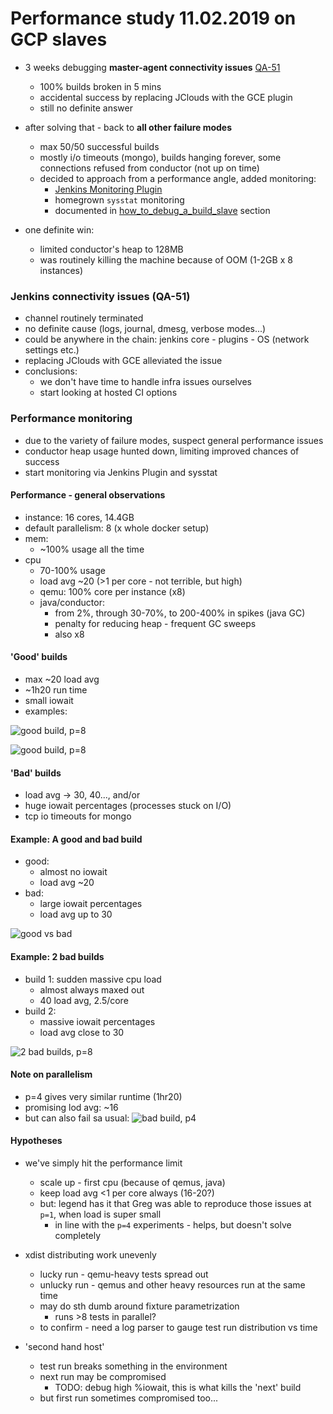 # Performance study 11.02.2019 on GCP slaves

- 3 weeks debugging **master-agent connectivity issues** [QA-51](https://northerntech.atlassian.net/browse/QA-51)
    - 100% builds broken in 5 mins
    - accidental success by replacing JClouds with the GCE plugin
    - still no definite answer

- after solving that - back to  **all other failure modes**
    - max 50/50 successful builds
    - mostly i/o timeouts (mongo), builds hanging forever, some connections refused from conductor (not up on time)
    - decided to approach from a performance angle, added monitoring:
		- [Jenkins Monitoring Plugin](https://mender-jenkins.mender.io/monitoring)
		- homegrown `sysstat` monitoring
		- documented in [how_to_debug_a_build_slave](https://github.com/mendersoftware/mender-qa/blob/master/Documentation/how-to-debug-a-build-slave.md#debugging-with-monitoring-tools) section

- one definite win:
    - limited conductor's heap to 128MB
    - was routinely killing the machine because of OOM (1-2GB x 8 instances)

### Jenkins connectivity issues (QA-51)
- channel routinely terminated
- no definite cause (logs, journal, dmesg, verbose modes...)
- could be anywhere in the chain: jenkins core - plugins - OS (network settings etc.)
- replacing JClouds with GCE alleviated the issue
- conclusions: 
    - we don't have time to handle infra issues ourselves
    - start looking at hosted CI options 

### Performance monitoring
- due to the variety of failure modes, suspect general performance issues
- conductor heap usage hunted down, limiting improved chances of success
- start monitoring via Jenkins Plugin and sysstat

#### Performance - general observations
- instance: 16 cores, 14.4GB
- default parallelism: 8 (x whole docker setup)
- mem: 
    - ~100% usage all the time
- cpu
    - 70-100% usage
    - load avg ~20 (>1 per core - not terrible, but high)
    - qemu: 100% core per instance (x8)
    - java/conductor:
        - from 2%, through 30-70%, to 200-400% in spikes (java GC)
        - penalty for reducing heap - frequent GC sweeps
        - also x8

#### 'Good' builds
- max ~20 load avg
- ~1h20 run time
- small iowait
- examples:

![good build, p=8](./images/2494-p8-good.png)

![good build, p=8](./images/2482-p8-good.png)

#### 'Bad' builds
- load avg -> 30, 40..., and/or
- huge iowait percentages (processes stuck on I/O)
- tcp io timeouts for mongo

#### Example: A good and bad build 
- good:
    - almost no iowait
    - load avg ~20
- bad: 
    - large iowait percentages
    - load avg up to 30

![good vs bad](./images/good-bad.png)

#### Example: 2 bad builds
- build 1: sudden massive cpu load
    - almost always maxed out
    - 40 load avg, 2.5/core
- build 2: 
    - massive iowait percentages
    - load avg close to 30

![2 bad builds, p=8](./images/p8-2-bad-builds.png)

#### Note on parallelism
- p=4 gives very similar runtime (1hr20)
- promising lod avg: ~16
- but can also fail sa usual:
![bad build, p4](./images/p4-bad.png)

#### Hypotheses
- we've simply hit the performance limit
    - scale up - first cpu (because of qemus, java)
    - keep load avg <1 per core always (16-20?)
    - but: legend has it that Greg was able to reproduce those issues at `p=1`, when load is super small
        - in line with the `p=4` experiments - helps, but doesn't solve completely

- xdist distributing work unevenly
    - lucky run - qemu-heavy tests spread out
    - unlucky run - qemus and other heavy resources run at the same time
    - may do sth dumb around fixture parametrization
        - runs >8 tests in parallel?
    - to confirm - need a log parser to gauge test run distribution vs time

- 'second hand host'
    - test run breaks something in the environment
    - next run may be compromised
        - TODO: debug high %iowait, this is what kills the 'next' build
    - but first run sometimes compromised too...
